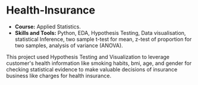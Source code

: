 # Health-Insurance
* __Course:__ Applied Statistics. 
* __Skills and Tools:__ Python, EDA, Hypothesis Testing, Data visualisation, statistical Inference, two sample t-test for mean, z-test of proportion for two samples, analysis of variance (ANOVA). 

This project used Hypothesis Testing and Visualization to leverage customer's health information like smoking habits, bmi, age, and gender for checking statistical evidence to make valuable decisions of insurance business like charges for health insurance.
